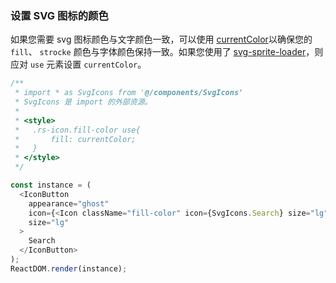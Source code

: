 ### 设置 SVG 图标的颜色

如果您需要 svg 图标颜色与文字颜色一致，可以使用 [currentColor](https://caniuse.com/#search=currentColor)以确保您的 `fill`、 `strocke` 颜色与字体颜色保持一致。如果您使用了 [svg-sprite-loader](https://github.com/kisenka/svg-sprite-loader)，则应对 `use` 元素设置 `currentColor`。

<!--start-code-->

```js
/**
 * import * as SvgIcons from '@/components/SvgIcons'
 * SvgIcons 是 import 的外部资源。
 *
 * <style>
 *   .rs-icon.fill-color use{
 *       fill: currentColor;
 *   }
 * </style>
 */

const instance = (
  <IconButton
    appearance="ghost"
    icon={<Icon className="fill-color" icon={SvgIcons.Search} size="lg" />}
    size="lg"
  >
    Search
  </IconButton>
);
ReactDOM.render(instance);
```

<!--end-code-->
